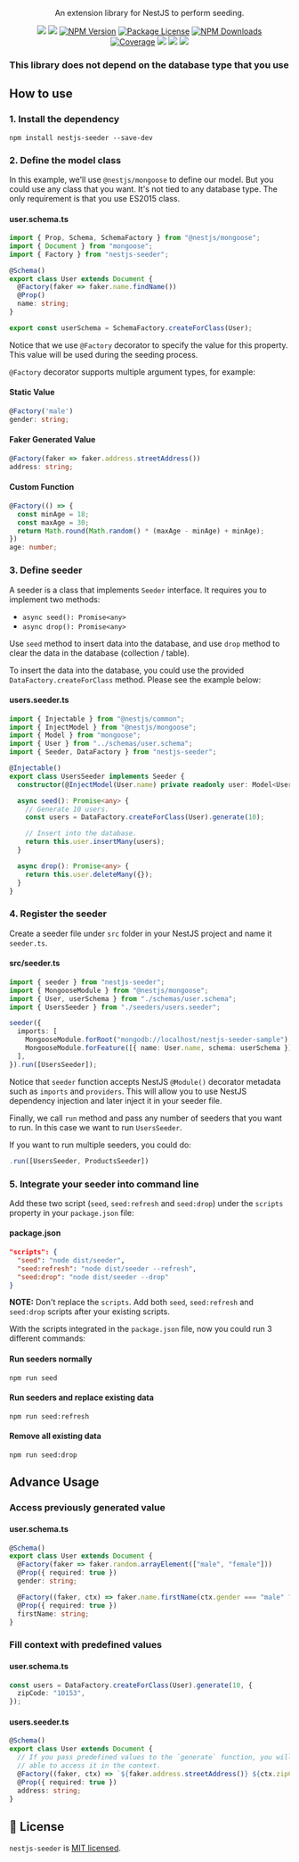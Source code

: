 <p align="center">
An extension library for NestJS to perform seeding.
</p>
<p align="center" style="max-width: 450px; margin: auto;">
<!-- ALL-CONTRIBUTORS-BADGE:START - Do not remove or modify this section -->
   <a href="https://github.com/edwardanthony/nestjs-seeder" title="All Contributors"><img src="https://img.shields.io/badge/all_contributors-3-orange.svg?style=flat-square" /></a>
<!-- ALL-CONTRIBUTORS-BADGE:END -->
   <a href="https://github.com/edwardanthony/nestjs-seeder"><img src="https://img.shields.io/spiget/stars/1000?color=brightgreen&label=Star&logo=github" /></a>
   <a href="https://www.npmjs.com/nestjs-seeder" target="_blank">
   <img src="https://img.shields.io/npm/v/nestjs-seeder" alt="NPM Version" /></a>
   <a href="https://www.npmjs.com/nestjs-seeder" target="_blank">
   <img src="https://img.shields.io/npm/l/nestjs-seeder" alt="Package License" /></a>
   <a href="https://www.npmjs.com/nestjs-seeder" target="_blank">
   <img src="https://img.shields.io/npm/dm/nestjs-seeder" alt="NPM Downloads" /></a>
   <a href="https://github.com/edwardanthony/nestjs-seeder" target="_blank">
   <img src="https://s3.amazonaws.com/assets.coveralls.io/badges/coveralls_95.svg" alt="Coverage" /></a>
   <a href="https://github.com/edwardanthony/nestjs-seeder"><img src="https://img.shields.io/badge/Github%20Page-nestjs.seeder-yellow?style=flat-square&logo=github" /></a>
   <a href="https://github.com/edwardanthony"><img src="https://img.shields.io/badge/Author-Edward%20Anthony-blueviolet?style=flat-square&logo=appveyor" /></a>
   <a href="https://twitter.com/edward_anthony8" target="_blank">
   <img src="https://img.shields.io/twitter/follow/edward_anthony8.svg?style=social&label=Follow"></a>
</p>

### This library does not depend on the database type that you use

## How to use

### 1. Install the dependency

`npm install nestjs-seeder --save-dev`

### 2. Define the model class

In this example, we'll use `@nestjs/mongoose` to define our model. But you could use any class that you want. It's not tied to any database type. The only requirement is that you use ES2015 class.

#### user.schema.ts

```typescript
import { Prop, Schema, SchemaFactory } from "@nestjs/mongoose";
import { Document } from "mongoose";
import { Factory } from "nestjs-seeder";

@Schema()
export class User extends Document {
  @Factory(faker => faker.name.findName())
  @Prop()
  name: string;
}

export const userSchema = SchemaFactory.createForClass(User);
```

Notice that we use `@Factory` decorator to specify the value for this property. This value will be used during the seeding process.

`@Factory` decorator supports multiple argument types, for example:

#### Static Value

```typescript
@Factory('male')
gender: string;
```

#### Faker Generated Value

```typescript
@Factory(faker => faker.address.streetAddress())
address: string;
```

#### Custom Function

```typescript
@Factory(() => {
  const minAge = 18;
  const maxAge = 30;
  return Math.round(Math.random() * (maxAge - minAge) + minAge);
})
age: number;
```

### 3. Define seeder

A seeder is a class that implements `Seeder` interface. It requires you to implement two methods:

- `async seed(): Promise<any>`
- `async drop(): Promise<any>`

Use `seed` method to insert data into the database, and use `drop` method to clear the data in the database (collection / table).

To insert the data into the database, you could use the provided `DataFactory.createForClass` method. Please see the example below:

#### users.seeder.ts

```typescript
import { Injectable } from "@nestjs/common";
import { InjectModel } from "@nestjs/mongoose";
import { Model } from "mongoose";
import { User } from "../schemas/user.schema";
import { Seeder, DataFactory } from "nestjs-seeder";

@Injectable()
export class UsersSeeder implements Seeder {
  constructor(@InjectModel(User.name) private readonly user: Model<User>) {}

  async seed(): Promise<any> {
    // Generate 10 users.
    const users = DataFactory.createForClass(User).generate(10);

    // Insert into the database.
    return this.user.insertMany(users);
  }

  async drop(): Promise<any> {
    return this.user.deleteMany({});
  }
}
```

### 4. Register the seeder

Create a seeder file under `src` folder in your NestJS project and name it `seeder.ts`.

#### src/seeder.ts

```typescript
import { seeder } from "nestjs-seeder";
import { MongooseModule } from "@nestjs/mongoose";
import { User, userSchema } from "./schemas/user.schema";
import { UsersSeeder } from "./seeders/users.seeder";

seeder({
  imports: [
    MongooseModule.forRoot("mongodb://localhost/nestjs-seeder-sample"),
    MongooseModule.forFeature([{ name: User.name, schema: userSchema }]),
  ],
}).run([UsersSeeder]);
```

Notice that `seeder` function accepts NestJS `@Module()` decorator metadata such as `imports` and `providers`.
This will allow you to use NestJS dependency injection and later inject it in your seeder file.

Finally, we call `run` method and pass any number of seeders that you want to run. In this case we want to run `UsersSeeder`.

If you want to run multiple seeders, you could do:

```typescript
.run([UsersSeeder, ProductsSeeder])
```

### 5. Integrate your seeder into command line

Add these two script (`seed`, `seed:refresh` and `seed:drop`) under the `scripts` property in your `package.json` file:

#### package.json

```json
"scripts": {
  "seed": "node dist/seeder",
  "seed:refresh": "node dist/seeder --refresh",
  "seed:drop": "node dist/seeder --drop"
}
```

**NOTE:** Don't replace the `scripts`. Add both `seed`, `seed:refresh` and `seed:drop` scripts after your existing scripts.

With the scripts integrated in the `package.json` file, now you could run 3 different commands:

#### Run seeders normally

`npm run seed`

#### Run seeders and replace existing data

`npm run seed:refresh`

#### Remove all existing data

`npm run seed:drop`

## Advance Usage

### Access previously generated value

#### user.schema.ts

```typescript
@Schema()
export class User extends Document {
  @Factory(faker => faker.random.arrayElement(["male", "female"]))
  @Prop({ required: true })
  gender: string;

  @Factory((faker, ctx) => faker.name.firstName(ctx.gender === "male" ? 0 : 1))
  @Prop({ required: true })
  firstName: string;
}
```

### Fill context with predefined values

#### user.schema.ts

```typescript
const users = DataFactory.createForClass(User).generate(10, {
  zipCode: "10153",
});
```

#### users.seeder.ts

```typescript
@Schema()
export class User extends Document {
  // If you pass predefined values to the `generate` function, you will be
  // able to access it in the context.
  @Factory((faker, ctx) => `${faker.address.streetAddress()} ${ctx.zipCode}`)
  @Prop({ required: true })
  address: string;
}
```

## 📜 License

`nestjs-seeder` is [MIT licensed](LICENSE).
